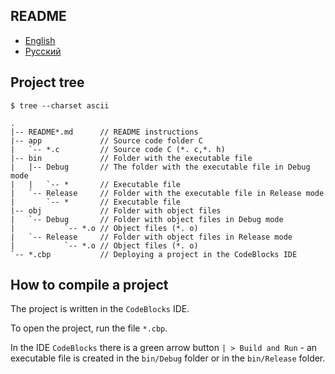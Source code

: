 ## README

- [English](README.md)
- [Русский](README-ru.md)

## Project tree

```
$ tree --charset ascii

.
|-- README*.md      // README instructions
|-- app             // Source code folder C
|   `-- *.c         // Source code C (*. c,*. h)
|-- bin             // Folder with the executable file
|   |-- Debug       // The folder with the executable file in Debug mode
|   |   `-- *       // Executable file
|   `-- Release     // Folder with the executable file in Release mode
|       `-- *       // Executable file
|-- obj             // Folder with object files
|   `-- Debug       // Folder with object files in Debug mode
|           `-- *.o // Object files (*. o)
|   `-- Release     // Folder with object files in Release mode
|           `-- *.o // Object files (*. o)
`-- *.cbp           // Deploying a project in the CodeBlocks IDE
```

## How to compile a project

The project is written in the `CodeBlocks` IDE.

To open the project, run the file `*.cbp`.

In the IDE `CodeBlocks` there is a green arrow button `| > Build and Run` - an executable file is created in the `bin/Debug` folder or in the `bin/Release` folder.
